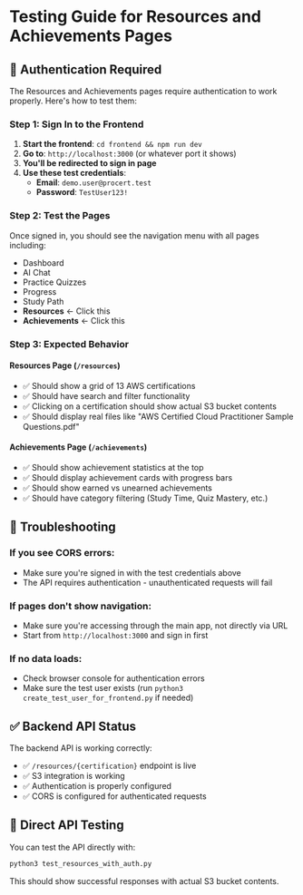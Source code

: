 # Testing Guide for Resources and Achievements Pages

## 🔐 Authentication Required

The Resources and Achievements pages require authentication to work properly. Here's how to test them:

### Step 1: Sign In to the Frontend

1. **Start the frontend**: `cd frontend && npm run dev`
2. **Go to**: `http://localhost:3000` (or whatever port it shows)
3. **You'll be redirected to sign in page**
4. **Use these test credentials**:
   - **Email**: `demo.user@procert.test`
   - **Password**: `TestUser123!`

### Step 2: Test the Pages

Once signed in, you should see the navigation menu with all pages including:
- Dashboard
- AI Chat  
- Practice Quizzes
- Progress
- Study Path
- **Resources** ← Click this
- **Achievements** ← Click this

### Step 3: Expected Behavior

#### Resources Page (`/resources`)
- ✅ Should show a grid of 13 AWS certifications
- ✅ Should have search and filter functionality
- ✅ Clicking on a certification should show actual S3 bucket contents
- ✅ Should display real files like "AWS Certified Cloud Practitioner Sample Questions.pdf"

#### Achievements Page (`/achievements`)
- ✅ Should show achievement statistics at the top
- ✅ Should display achievement cards with progress bars
- ✅ Should show earned vs unearned achievements
- ✅ Should have category filtering (Study Time, Quiz Mastery, etc.)

## 🐛 Troubleshooting

### If you see CORS errors:
- Make sure you're signed in with the test credentials above
- The API requires authentication - unauthenticated requests will fail

### If pages don't show navigation:
- Make sure you're accessing through the main app, not directly via URL
- Start from `http://localhost:3000` and sign in first

### If no data loads:
- Check browser console for authentication errors
- Make sure the test user exists (run `python3 create_test_user_for_frontend.py` if needed)

## ✅ Backend API Status

The backend API is working correctly:
- ✅ `/resources/{certification}` endpoint is live
- ✅ S3 integration is working
- ✅ Authentication is properly configured
- ✅ CORS is configured for authenticated requests

## 🧪 Direct API Testing

You can test the API directly with:
```bash
python3 test_resources_with_auth.py
```

This should show successful responses with actual S3 bucket contents.